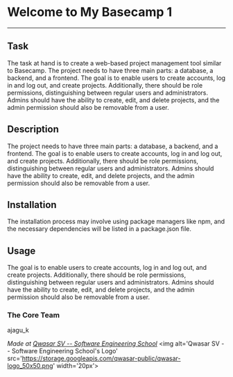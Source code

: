 # Welcome to My Basecamp 1
***

## Task
The task at hand is to create a web-based project management tool similar to Basecamp. The project needs to have three main parts: a database, a backend, and a frontend. The goal is to enable users to create accounts, log in and log out, and create projects. Additionally, there should be role permissions, distinguishing between regular users and administrators. Admins should have the ability to create, edit, and delete projects, and the admin permission should also be removable from a user.

## Description
 The project needs to have three main parts: a database, a backend, and a frontend. The goal is to enable users to create accounts, log in and log out, and create projects. Additionally, there should be role permissions, distinguishing between regular users and administrators. Admins should have the ability to create, edit, and delete projects, and the admin permission should also be removable from a user.

## Installation
 The installation process may involve using package managers like npm, and the necessary dependencies will be listed in a package.json file.

## Usage
 The goal is to enable users to create accounts, log in and log out, and create projects. Additionally, there should be role permissions, distinguishing between regular users and administrators. Admins should have the ability to create, edit, and delete projects, and the admin permission should also be removable from a user.

### The Core Team
ajagu_k

<span><i>Made at <a href='https://qwasar.io'>Qwasar SV -- Software Engineering School</a></i></span>
<span><img alt='Qwasar SV -- Software Engineering School's Logo' src='https://storage.googleapis.com/qwasar-public/qwasar-logo_50x50.png' width='20px'></span>
